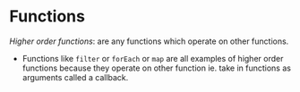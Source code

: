 # Functions
*Higher order functions*: are any functions which operate on other functions.
* Functions like `filter` or `forEach` or `map` are all examples of higher order functions because they operate on other function ie. take in functions as arguments called a callback.